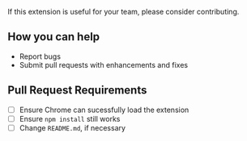 If this extension is useful for your team, please consider contributing.  

## How you can help
* Report bugs
* Submit pull requests with enhancements and fixes

## Pull Request Requirements

- [ ] Ensure Chrome can sucessfully load the extension
- [ ] Ensure `npm install` still works
- [ ] Change `README.md`, if necessary
